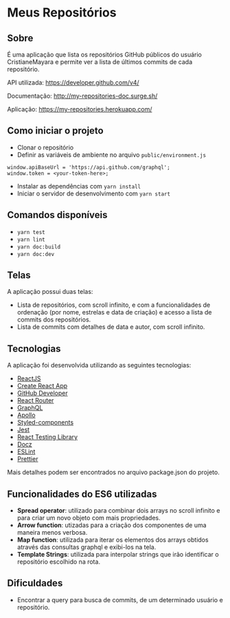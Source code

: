 # Meus Repositórios

## Sobre

É uma aplicação que lista os repositórios GitHub públicos do usuário CristianeMayara e permite ver a lista de últimos commits de cada repositório.

API utilizada: https://developer.github.com/v4/

Documentação: http://my-repositories-doc.surge.sh/

Aplicação: https://my-repositories.herokuapp.com/

## Como iniciar o projeto

- Clonar o repositório
- Definir as variáveis de ambiente no arquivo `public/environment.js`

```
window.apiBaseUrl = 'https://api.github.com/graphql';
window.token = <your-token-here>;
```

- Instalar as dependências com `yarn install`
- Iniciar o servidor de desenvolvimento com `yarn start`

## Comandos disponíveis

- `yarn test`
- `yarn lint`
- `yarn doc:build`
- `yarn doc:dev`

## Telas

A aplicação possui duas telas:

- Lista de repositórios, com scroll infinito, e com a funcionalidades de ordenação (por nome, estrelas e data de criação) e acesso a lista de commits dos repositórios.
- Lista de commits com detalhes de data e autor, com scroll infinito.

## Tecnologias

A aplicação foi desenvolvida utilizando as seguintes tecnologias:

- [ReactJS](https://pt-br.reactjs.org/)
- [Create React App](https://create-react-app.dev/)
- [GitHub Developer](https://developer.github.com/)
- [React Router](https://reacttraining.com/react-router/)
- [GraphQL](https://www.apollographql.com/)
- [Apollo](https://www.apollographql.com/)
- [Styled-components](https://www.styled-components.com/)
- [Jest](https://jestjs.io/)
- [React Testing Library](https://testing-library.com/)
- [Docz](https://www.docz.site/)
- [ESLint](https://eslint.org/)
- [Prettier](https://prettier.io/)

Mais detalhes podem ser encontrados no arquivo package.json do projeto.

## Funcionalidades do ES6 utilizadas

- **Spread operator**: utilizado para combinar dois arrays no scroll infinito e para criar um novo objeto com mais propriedades.
- **Arrow function**: utizadas para a criação dos componentes de uma maneira menos verbosa.
- **Map function**: utilizada para iterar os elementos dos arrays obtidos através das consultas graphql e exibi-los na tela.
- **Template Strings**: utilizada para interpolar strings que irão identificar o repositório escolhido na rota.

## Dificuldades

- Encontrar a query para busca de commits, de um determinado usuário e repositório.
